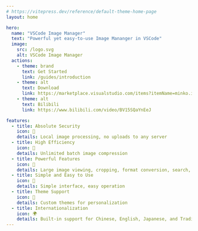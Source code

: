 ```yaml
---
# https://vitepress.dev/reference/default-theme-home-page
layout: home

hero:
  name: "VSCode Image Manager"
  text: "Powerful yet easy-to-use Image Mananger in VSCode"
  image:
    src: /logo.svg
    alt: VSCode Image Manager
  actions:
    - theme: brand
      text: Get Started
      link: /guides/introduction
    - theme: alt
      text: Download
      link: https://marketplace.visualstudio.com/items?itemName=minko.image-manager
    - theme: alt
      text: Bilibili
      link: https://www.bilibili.com/video/BV15SQaYnEeJ

features:
  - title: Absolute Security
    icon: 🔐
    details: Local image processing, no uploads to any server
  - title: High Efficiency
    icon: 🚀
    details: Unlimited batch image compression
  - title: Powerful Features
    icon: 💪
    details: Large image viewing, cropping, format conversion, search, find similar, filter images
  - title: Simple and Easy to Use
    icon: 🎨
    details: Simple interface, easy operation
  - title: Theme Support
    icon: 🌈
    details: Custom themes for personalization
  - title: Internationalization
    icon: 🌍
    details: Built-in support for Chinese, English, Japanese, and Traditional Chinese
---
```

